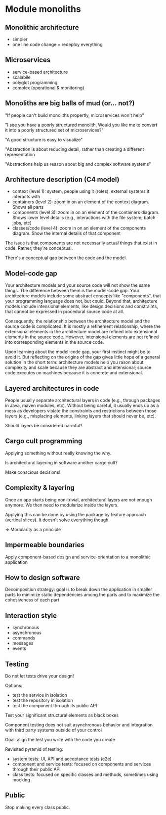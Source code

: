 # Module monoliths

## Monolithic architecture
* simpler
* one line code change = redeploy everything

## Microservices
* service-based architecture
* scalabile
* polyglot programming
* complex (operational & monitoring)

## Monoliths are big balls of mud (or... not?)
"If people can't build monoliths propertly, microservices won't help"

"I see you have a poorly structured monolith. Would you like me to convert it into a poorly structured set of microservices?"

"A good structure is easy to visualize"

"Abstraction is about reducing detail, rather than creating a different representation

"Abstractions help us reason about big and complex software systems"

## Architecture description (C4 model)
* context (level 1): system, people using it (roles), external systems it interacts with
* containers (level 2): zoom in on an element of the context diagram. Shows all parts
* components (level 3): zoom in on an element of the containers diagram. Shows lower level details (e.g., interactions with the file system, batch jobs, etc)
* classes/code (level 4): zoom in on an element of the components diagram. Show the internal details of that component

The issue is that components are not necessarily actual things that exist in code. Rather, they're conceptual.

There's a conceptual gap between the code and the model.

## Model-code gap
Your architecture models and your source code will not show the same things.
The difference between them is the model-code gap. Your architecture models include some abstract concepts like "components", that your programming language does not, but could.
Beyond that, architecture models include intensional elements, like design decisions and constraints, that cannot be expressed in procedural source code at all.

Consequently, the relationship between the architecture model and the source code is complicated.
It is mostly a refinement relationship, where the extensional elements in the architecture model are refined into extensional elements in the source code. However, intensional elements are not refined into corresponding elements in the source code.

Upon learning about the model-code gap, your first instinct might be to avoid it. But reflecting on the origins of the gap gives little hope of a general solution in the short term: architecture models help you rason about complexity and scale because they are abstract and intensional; source code executes on machines because it is concrete and extensional.

## Layered architectures in code
People usually separate architectural layers in code (e.g., through packages in Java, maven modules, etc).
Without being careful, it usually ends up as a mess as developers violate the constraints and restrictions between those layers (e.g., misplacing elements, linking layers that should never be, etc).

Should layers be considered harmful?

## Cargo cult programming
Applying something without really knowing the why.

Is architectural layering in software another cargo cult?

Make conscious decisions!

## Complexity & layering
Once an app starts being non-trivial, architectural layers are not enough anymore. We then need to modularize inside the layers.

Applying this can be done by using the package by feature approach (vertical slices). It doesn't solve everything though

=> Modularity as a principle

## Impermeable boundaries
Apply component-based design and service-orientation to a monolithic application

## How to design software
Decomposition strategy: goal is to break down the application in smaller parts to minimize static dependencies among the parts and to maximize the cohesiveness of each part

## Interaction style
* synchronous
* asynchronous
* commands
* messages
* events

## Testing
Do not let tests drive your design!

Options:
* test the service in isolation
* test the repository in isolation
* test the component through its public API

Test your significant structural elements as black boxes

Component testing does not suit asynchronous behavior and integration with third party systems outside of your control

Goal: align the test you write with the code you create

Revisited pyramid of testing:
* system tests: UI, API and acceptance tests (e2e)
* component and service tests: focused on components and services through their public API
* class tests: focused on specific classes and methods, sometimes using mocking

## Public
Stop making every class public.




